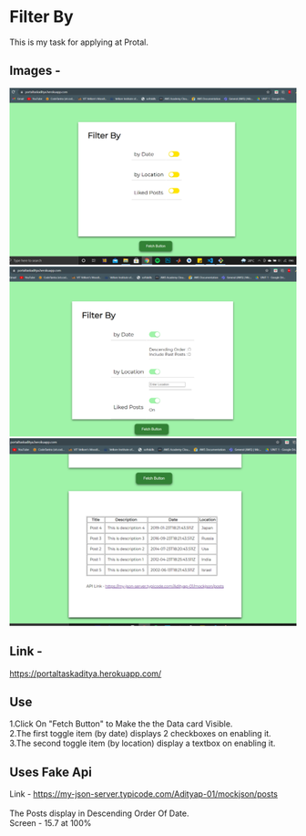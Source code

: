 # Filter By 
This is my task for applying at Protal.

## Images - 
<img src="images/Pic1.PNG" width="700">
<img src="images/pic2.PNG" width="700">
<img src="images/pic3.PNG" width="700">

## Link -
https://portaltaskaditya.herokuapp.com/

## Use 
1.Click On "Fetch Button" to Make the the Data card Visible. <br/>
2.The first toggle item (by date) displays 2 checkboxes on enabling it. <br/>
3.The second toggle item (by location) display a textbox on enabling it. <br/>

## Uses Fake Api
Link -  https://my-json-server.typicode.com/Adityap-01/mockjson/posts
<br/><br/>The Posts display in Descending Order Of Date. 
<br/> Screen - 15.7 at 100%
